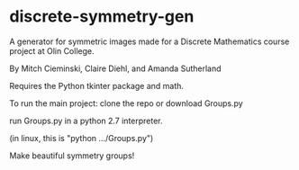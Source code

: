 # discrete-symmetry-gen
A generator for symmetric images made for a Discrete Mathematics course project at Olin College.

By Mitch Cieminski, Claire Diehl, and Amanda Sutherland

Requires the Python tkinter package and math.

To run the main project:
clone the repo or download Groups.py

run Groups.py in a python 2.7 interpreter.

(in linux, this is "python .../Groups.py")

Make beautiful symmetry groups!
